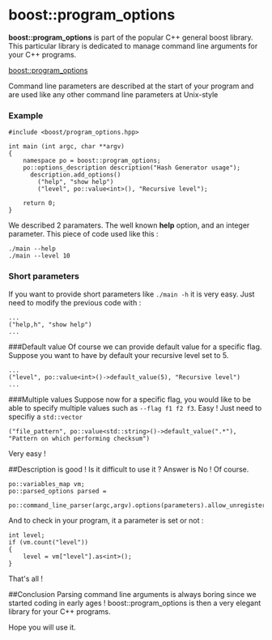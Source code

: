 <!-- 
.. title: boost::program_options
.. slug: boostprogram_options
.. date: 2014-10-13 04:05:32 UTC
.. tags: C++,boost,tutorial,programming
.. link: 
.. description:Brief tutorial on how to use boost::program_options library 
.. type: text
-->

boost::program_options
===

**boost::program_options** is part of the popular C++ general boost library. This particular library is dedicated to manage command line arguments for your C++ programs.

[boost::program_options](http://www.boost.org/doc/libs/1_56_0/doc/html/program_options.html)

Command line parameters are described at the start of your program and are used like any other command line parameters at Unix-style

### Example
```
#include <boost/program_options.hpp>

int main (int argc, char **argv)
{
	namespace po = boost::program_options;
	po::options_description description("Hash Generator usage");
	  description.add_options()
	    ("help", "show help")
	    ("level", po::value<int>(), "Recursive level");
	    
	return 0;
}
```

We described 2 paramaters. The well known **help** option, and an integer parameter.
This piece of code used like this :

    ./main --help
    ./main --level 10
    
### Short parameters
If you want to provide short parameters like `./main -h` it is very easy. Just need to modify the previous code with :

```
...
("help,h", "show help")
...
```

###Default value
Of course we can provide default value for a specific flag. Suppose you want to have by default your recursive level set to 5.

```
...
("level", po::value<int>()->default_value(5), "Recursive level")
...
```

###Multiple values
Suppose now for a specific flag, you would like to be able to specify multiple values such as `--flag f1 f2 f3`. Easy ! Just need to specifiy a `std::vector`

```
("file_pattern", po::value<std::string>()->default_value(".*"), "Pattern on which performing checksum")
```
Very easy !

##Description is good ! Is it difficult to use it ?
Answer is No ! Of course.
```
po::variables_map vm;
po::parsed_options parsed =
      po::command_line_parser(argc,argv).options(parameters).allow_unregistered().run();
```

And to check in your program, it a parameter is set or not :

```
int level;
if (vm.count("level"))
{
    level = vm["level"].as<int>();
}
```

That's all !

##Conclusion
Parsing command line arguments is always boring since we started coding in early ages ! 
boost::program_options is then a very elegant library for your C++ programs.

Hope you will use it.
